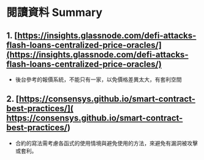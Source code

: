 ﻿# 閱讀資料 Summary
## 1. [https://insights.glassnode.com/defi-attacks-flash-loans-centralized-price-oracles/](https://insights.glassnode.com/defi-attacks-flash-loans-centralized-price-oracles/)
- 後台參考的報價系統，不能只有一家，以免價格差異太大，有套利空間
## 2. [https://consensys.github.io/smart-contract-best-practices/]( https://consensys.github.io/smart-contract-best-practices/)
- 合約的寫法需考慮各函式的使用情境與避免使用的方法，來避免有漏洞被攻擊或套利。
